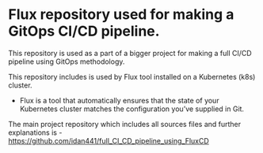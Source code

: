 # Flux repository used for making a GitOps CI/CD pipeline. 
This repository is used as a part of a bigger project for making a full CI/CD pipeline using GitOps methodology. 

This repository includes is used by Flux tool installed on a Kubernetes (k8s) cluster. 

* Flux is a tool that automatically ensures that the state of your Kubernetes cluster matches the configuration you’ve supplied in Git. 


The main project repository  which includes all sources files and further explanations is - https://github.com/idan441/full_CI_CD_pipeline_using_FluxCD 


